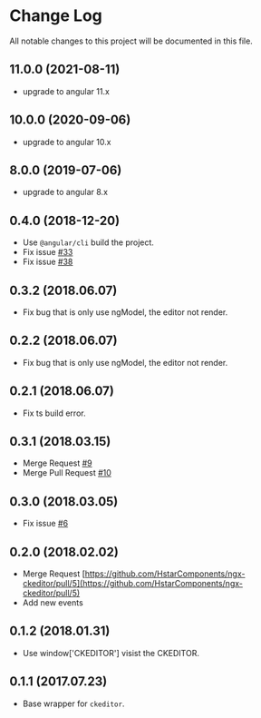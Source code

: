 # Change Log

All notable changes to this project will be documented in this file.

## 11.0.0 (2021-08-11)

- upgrade to angular 11.x

## 10.0.0 (2020-09-06)

- upgrade to angular 10.x

## 8.0.0 (2019-07-06)

- upgrade to angular 8.x

## 0.4.0 (2018-12-20)

- Use `@angular/cli` build the project.
- Fix issue [#33](#33)
- Fix issue [#38](#38)

## 0.3.2 (2018.06.07)

- Fix bug that is only use ngModel, the editor not render.

## 0.2.2 (2018.06.07)

- Fix bug that is only use ngModel, the editor not render.

## 0.2.1 (2018.06.07)

- Fix ts build error.

## 0.3.1 (2018.03.15)

- Merge Request [#9](#9)
- Merge Pull Request [#10](#10)

## 0.3.0 (2018.03.05)

- Fix issue [#6](#6)

## 0.2.0 (2018.02.02)

- Merge Request [https://github.com/HstarComponents/ngx-ckeditor/pull/5](https://github.com/HstarComponents/ngx-ckeditor/pull/5)
- Add new events

## 0.1.2 (2018.01.31)

- Use window['CKEDITOR'] visist the CKEDITOR.

## 0.1.1 (2017.07.23)

- Base wrapper for `ckeditor`.
